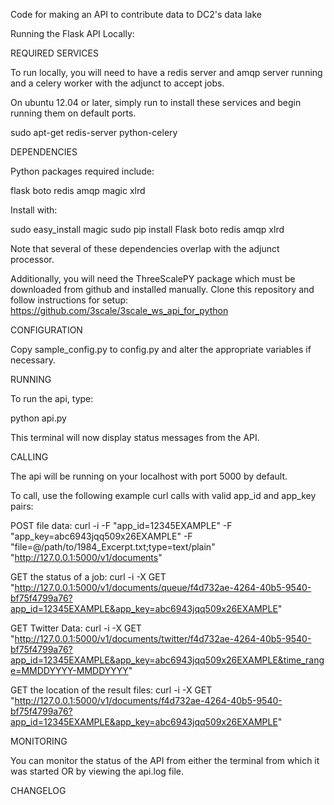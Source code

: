 Code for making an API to contribute data to DC2's data lake

Running the Flask API Locally:

REQUIRED SERVICES

To run locally, you will need to have a redis server and amqp server running
and a celery worker with the adjunct to accept jobs.

On ubuntu 12.04 or later, simply run to install these services 
and begin running them on default ports.

sudo apt-get redis-server python-celery


DEPENDENCIES

Python packages required include:

flask
boto
redis
amqp
magic
xlrd

Install with:

sudo easy_install magic
sudo pip install Flask boto redis amqp xlrd

Note that several of these dependencies overlap with the adjunct processor.

Additionally, you will need the ThreeScalePY package which 
must be downloaded from github and installed manually. 
Clone this repository and follow instructions for setup:
https://github.com/3scale/3scale_ws_api_for_python

CONFIGURATION

Copy sample_config.py to config.py and alter the appropriate variables if necessary.

RUNNING

To run the api, type:

python api.py

This terminal will now display status messages from the API.

CALLING

The api will be running on your localhost with port 5000 by default. 

To call, use the following example curl calls with valid app_id and app_key pairs:

POST file data:
curl -i -F "app_id=12345EXAMPLE" -F "app_key=abc6943jqq509x26EXAMPLE" -F "file=@/path/to/1984_Excerpt.txt;type=text/plain" "http://127.0.0.1:5000/v1/documents"

GET the status of a job:
curl -i -X GET "http://127.0.0.1:5000/v1/documents/queue/f4d732ae-4264-40b5-9540-bf75f4799a76?app_id=12345EXAMPLE&app_key=abc6943jqq509x26EXAMPLE"

GET Twitter Data:
curl -i -X GET "http://127.0.0.1:5000/v1/documents/twitter/f4d732ae-4264-40b5-9540-bf75f4799a76?app_id=12345EXAMPLE&app_key=abc6943jqq509x26EXAMPLE&time_range=MMDDYYYY-MMDDYYYY"

GET the location of the result files:
curl -i -X GET "http://127.0.0.1:5000/v1/documents/f4d732ae-4264-40b5-9540-bf75f4799a76?app_id=12345EXAMPLE&app_key=abc6943jqq509x26EXAMPLE"

MONITORING

You can monitor the status of the API from either the terminal from which it was started OR by viewing the api.log file.

CHANGELOG

